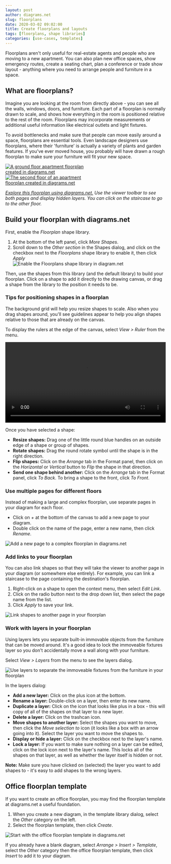```yaml
---
layout: post
author: diagrams.net
slug: floorplans
date: 2020-03-02 09:02:00
title: Create floorplans and layouts
tags: [floorplans, shape libraries]
categories: [use-cases, templates]
---
```


Floorplans aren't only useful for real-estate agents and people who are moving to a new apartment. You can also plan new office spaces, show emergency routes, create a seating chart, plan a conference or trade show layout - anything where you need to arrange people and furniture in a space.

## What are floorplans?

Imagine you are looking at the room from directly above - you can see all the walls, windows, doors, and furniture. Each part of a floorplan is normally drawn to scale, and shows how everything in the room is positioned relative to the rest of the room. Floorplans may incorporate measurements or additional useful information like electrical outlets and light fixtures.

To avoid bottlenecks and make sure that people can move easily around a space, floorplans are essential tools. Even landscape designers use floorplans, where their 'furniture' is actually a variety of plants and garden features. If you've ever moved house, you probably will have drawn a rough floorplan to make sure your furniture will fit your new space.

[<img src="/assets/img/blog/floorplan-apartment-ground-floor.png" style="width=100%;max-width:300px;height:auto;" alt="A ground floor apartment floorplan created in diagrams.net">](https://app.diagrams.net/?lightbox=1&highlight=0000ff&edit=_blank&layers=1&nav=1&title=#Uhttps%3A%2F%2Fraw.githubusercontent.com%2Fjgraph%2Fdrawio-diagrams%2Fmaster%2Fblog%2Ffloorplan-apartment.drawio) [<img src="/assets/img/blog/floorplan-apartment-rooftop-terrace.png" style="width=100%;max-width:300px;height:auto;" alt="The second floor of an apartment floorplan created in diagrams.net">](https://app.diagrams.net/?lightbox=1&highlight=0000ff&page=1&edit=_blank&layers=1&nav=1&title=#Uhttps%3A%2F%2Fraw.githubusercontent.com%2Fjgraph%2Fdrawio-diagrams%2Fmaster%2Fblog%2Ffloorplan-apartment.drawio)

_[Explore this floorplan using diagrams.net.](https://app.diagrams.net/?lightbox=1&highlight=0000ff&edit=_blank&layers=1&nav=1&title=#Uhttps%3A%2F%2Fraw.githubusercontent.com%2Fjgraph%2Fdrawio-diagrams%2Fmaster%2Fblog%2Ffloorplan-apartment.drawio) Use the viewer toolbar to see both pages and display hidden layers. You can click on the staircase to go to the other floor._

## Build your floorplan with diagrams.net

First, enable the _Floorplan_ shape library.

1. At the bottom of the left panel, click _More Shapes_.
2. Scroll down to the _Other section_ in the Shapes dialog, and click on the checkbox next to the _Floorplans_ shape library to enable it, then click _Apply_
<br /><img src="/assets/img/blog/floorplans-shape-library.png" alt="Enable the Floorplans shape library in diagram.net" style="width=100%;max-width:400px;height:auto;" >

Then, use the shapes from this library (and the default library) to build your floorplan. Click on a shape to add it directly to the drawing canvas, or drag a shape from the library to the position it needs to be.

### Tips for positioning shapes in a floorplan

The background grid will help you resize shapes to scale. Also when you drag shapes around, you'll see guidelines appear to help you align shapes relative to those that are already on the canvas.

To display the rulers at the edge of the canvas, select _View > Ruler_ from the menu.

<video width="100%" controls="controls">
  <source src="/assets/img/blog/floor-plan.mp4">
</video>

Once you have selected a shape:
* **Resize shapes:** Drag one of the little round blue handles on an outside edge of a shape or group of shapes.
* **Rotate shapes:** Drag the round rotate symbol until the shape is in the right direction.
* **Flip shapes:** Click on the _Arrange_ tab in the Format panel, then click on the _Horizontal_ or _Vertical_ button to _Flip_ the shape in that direction.
* **Send one shape behind another:** Click on the _Arrange_ tab in the Format panel, click _To Back_. To bring a shape to the front, click _To Front_.

### Use multiple pages for different floors

Instead of making a large and complex floorplan, use separate pages in your diagram for each floor.

* Click on _+_ at the bottom of the canvas to add a new page to your diagram.
* Double click on the name of the page, enter a new name, then click _Rename_.

<img src="/assets/img/blog/floorplan-multiple-pages.png" style="max-width:100%;height:auto;" alt="Add a new page to a complex floorplan in diagrams.net">

### Add links to your floorplan

You can also link shapes so that they will take the viewer to another page in your diagram (or somewhere else entirely). For example, you can link a staircase to the page containing the destination's floorplan.

1. Right-click on a shape to open the context menu, then select _Edit Link_.
2. Click on the radio button next to the drop down list, then select the page name from the list.
3. Click _Apply_ to save your link.

<img src="/assets/img/blog/floorplans-add-link.png" style="width=100%;max-width:400px;height:auto;" alt="Link shapes to another page in your floorplan">

### Work with layers in your floorplan

Using layers lets you separate built-in immovable objects from the furniture that can be moved around. It's a good idea to lock the immoveable fixtures layer so you don't accidentally move a wall along with your furniture.

Select _View > Layers_ from the menu to see the layers dialog.

<img src="/assets/img/blog/floorplans-layers.png" alt="Use layers to separate the immoveable fixtures from the furniture in your floorplan" style="max-width:100%;height:auto;" >

In the layers dialog:

* **Add a new layer:** Click on the plus icon at the bottom.
* **Rename a layer:** Double-click on a layer, then enter its new name.
* **Duplicate a layer:** Click on the icon that looks like plus in a box - this will copy of all of the shapes on that layer to a new layer.
* **Delete a layer:** Click on the trashcan icon.
* **Move shapes to another layer:** Select the shapes you want to move, then click the _Move selection to_ icon (it looks like a box with an arrow going into it). Select the layer you want to move the shapes to.
* **Display or hide a layer:** Click on the checkbox next to the layer's name.
* **Lock a layer:** If you want to make sure nothing on a layer can be edited, click on the lock icon next to the layer's name. This locks all of the shapes on that layer, as well as whether the layer itself is hidden or not.

**Note:** Make sure you have clicked on (selected) the layer you want to add shapes to - it's easy to add shapes to the wrong layers.  

## Office floorplan template

If you want to create an office floorplan, you may find the floorplan template at diagrams.net a useful foundation.

1. When you create a new diagram, in the template library dialog, select the _Other_ category on the left.
2. Select the floorplan template, then click _Create_.

<img src="/assets/img/blog/floorplans-office-template.png" alt="Start with the office floorplan template in diagrams.net" style="width=100%;max-width:400px;height:auto;" >

If you already have a blank diagram, select _Arrange > Insert > Template_, select the _Other_ category then the office floorplan template, then click _Insert_ to add it to your diagram.
